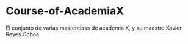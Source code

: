 # Course-of-AcademiaX
El conjunto de varias masterclass de academia X, y su maestro Xavier Reyes Ochoa
